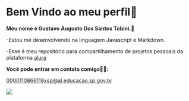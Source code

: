 # Bem Vindo ao meu perfil👀

**Meu nome é Gustavo Augusto Dos Santos Tobini.🤳**

-Estou me desenvolvendo na linguagem Javascript e Markdown.

-Esse é meu repositório para compartilhamento de projetos pessoais da plataforma [alura](https://cursos.alura.com.br)


**Você pode entrar em contato comigo🙋‍♂️:**

0000110866118xsp@al.educacao.sp.gov.br

![](https://media1.tenor.com/m/NTvice5wDskAAAAC/bora-pra-cima-s%C3%A3o-paulo-fc.gif)
